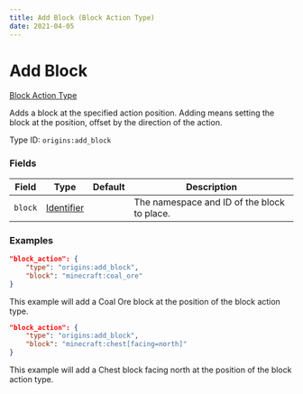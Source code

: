 ```yaml
---
title: Add Block (Block Action Type)
date: 2021-04-05
---
```


# Add Block

[Block Action Type](../block_action_types.md)

Adds a block at the specified action position. Adding means setting the block at the position, offset by the direction of the action.

Type ID: `origins:add_block`


### Fields

Field  | Type | Default | Description
-------|------|---------|-------------
`block` | [Identifier](../data_types/identifier.md) | | The namespace and ID of the block to place.


### Examples

```json
"block_action": {
    "type": "origins:add_block",
    "block": "minecraft:coal_ore"
}
```

This example will add a Coal Ore block at the position of the block action type.
<br>

```json
"block_action": {
    "type": "origins:add_block",
    "block": "minecraft:chest[facing=north]"
}
```

This example will add a Chest block facing north at the position of the block action type.
